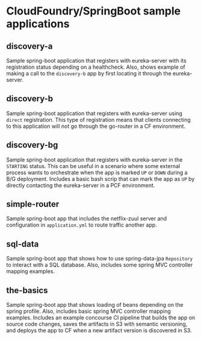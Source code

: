 # CloudFoundry/SpringBoot sample applications

## discovery-a

Sample spring-boot application that registers with eureka-server with its registration status depending on a healthcheck. Also, shows example of making a call to the `discovery-b` app by first locating it through the eureka-server.

## discovery-b

Sample spring-boot application that registers with eureka-server using `direct` registration. This type of registration means that clients connecting to this application will not go through the go-router in a CF environment.

## discovery-bg

Sample spring-boot application that registers with eureka-server in the `STARTING` status. This can be useful in a scenario where some external process wants to orchestrate when the app is marked `UP` or `DOWN` during a B/G deployment. Includes a basic bash scrip that can mark the app as `UP` by directly contacting the eureka-server in a PCF environment.

## simple-router

Sample spring-boot app that includes the netflix-zuul server and configuration in `application.yml` to route traffic another app.

## sql-data

Sample spring-boot app that shows how to use spring-data-jpa `Repository` to interact with a SQL database. Also, includes some spring MVC controller mapping examples.

## the-basics
 
Sample spring-boot app that shows loading of beans depending on the spring profile. Also, includes basic spring MVC controller mapping examples. Includes an example concourse CI pipeline that builds the app on source code changes, saves the artifacts in S3 with semantic versioning, and deploys the app to CF when a new artifact version is discovered in S3.
